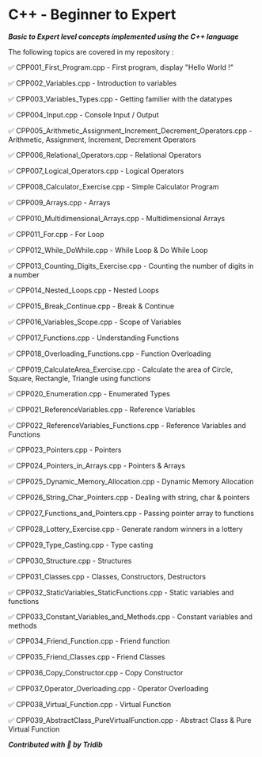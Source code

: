 # C++ - Beginner to Expert

***Basic to Expert level concepts implemented using the C++ language***

The following topics are covered in my repository : 

:white_check_mark: CPP001_First_Program.cpp - First program, display "Hello World !"

:white_check_mark: CPP002_Variables.cpp - Introduction to variables

:white_check_mark: CPP003_Variables_Types.cpp - Getting familier with the datatypes 

:white_check_mark: CPP004_Input.cpp - Console Input / Output

:white_check_mark: CPP005_Arithmetic_Assignment_Increment_Decrement_Operators.cpp - Arithmetic, Assignment, Increment, Decrement Operators

:white_check_mark: CPP006_Relational_Operators.cpp - Relational Operators 

:white_check_mark: CPP007_Logical_Operators.cpp - Logical Operators 

:white_check_mark: CPP008_Calculator_Exercise.cpp - Simple Calculator Program

:white_check_mark: CPP009_Arrays.cpp - Arrays

:white_check_mark: CPP010_Multidimensional_Arrays.cpp - Multidimensional Arrays

:white_check_mark: CPP011_For.cpp - For Loop

:white_check_mark: CPP012_While_DoWhile.cpp - While Loop & Do While Loop

:white_check_mark: CPP013_Counting_Digits_Exercise.cpp - Counting the number of digits in a number

:white_check_mark: CPP014_Nested_Loops.cpp - Nested Loops

:white_check_mark: CPP015_Break_Continue.cpp - Break & Continue

:white_check_mark: CPP016_Variables_Scope.cpp - Scope of Variables

:white_check_mark: CPP017_Functions.cpp - Understanding Functions

:white_check_mark: CPP018_Overloading_Functions.cpp - Function Overloading

:white_check_mark: CPP019_CalculateArea_Exercise.cpp - Calculate the area of Circle, Square, Rectangle, Triangle using functions

:white_check_mark: CPP020_Enumeration.cpp - Enumerated Types

:white_check_mark: CPP021_ReferenceVariables.cpp - Reference Variables

:white_check_mark: CPP022_ReferenceVariables_Functions.cpp - Reference Variables and Functions 

:white_check_mark: CPP023_Pointers.cpp - Pointers

:white_check_mark: CPP024_Pointers_in_Arrays.cpp - Pointers & Arrays

:white_check_mark: CPP025_Dynamic_Memory_Allocation.cpp - Dynamic Memory Allocation

:white_check_mark: CPP026_String_Char_Pointers.cpp - Dealing with string, char & pointers

:white_check_mark: CPP027_Functions_and_Pointers.cpp - Passing pointer array to functions

:white_check_mark: CPP028_Lottery_Exercise.cpp - Generate random winners in a lottery

:white_check_mark: CPP029_Type_Casting.cpp - Type casting

:white_check_mark: CPP030_Structure.cpp - Structures

:white_check_mark: CPP031_Classes.cpp - Classes, Constructors, Destructors 

:white_check_mark: CPP032_StaticVariables_StaticFunctions.cpp - Static variables and functions

:white_check_mark: CPP033_Constant_Variables_and_Methods.cpp - Constant variables and methods

:white_check_mark: CPP034_Friend_Function.cpp - Friend function

:white_check_mark: CPP035_Friend_Classes.cpp - Friend Classes

:white_check_mark: CPP036_Copy_Constructor.cpp - Copy Constructor

:white_check_mark: CPP037_Operator_Overloading.cpp - Operator Overloading

:white_check_mark: CPP038_Virtual_Function.cpp - Virtual Function

:white_check_mark: CPP039_AbstractClass_PureVirtualFunction.cpp - Abstract Class & Pure Virtual Function


***Contributed with :blue_heart: by Tridib***
